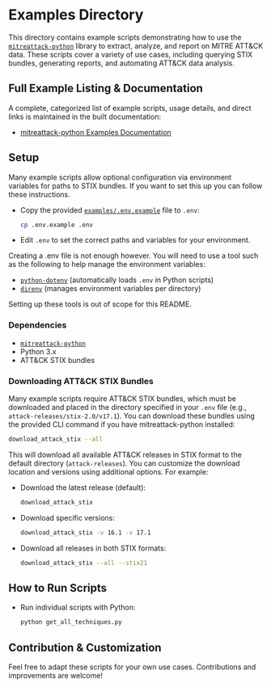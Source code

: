 # Examples Directory

This directory contains example scripts demonstrating how to use the [`mitreattack-python`](https://github.com/mitre-attack/mitreattack-python)
library to extract, analyze, and report on MITRE ATT&CK data.
These scripts cover a variety of use cases, including querying STIX bundles, generating reports, and automating ATT&CK data analysis.

## Full Example Listing & Documentation

A complete, categorized list of example scripts, usage details, and direct links is maintained in the built documentation:

- [mitreattack-python Examples Documentation](https://mitreattack-python.readthedocs.io/en/latest/mitre_attack_data/examples.html)

## Setup

Many example scripts allow optional configuration via environment variables for paths to STIX bundles.
If you want to set this up you can follow these instructions.

- Copy the provided [`examples/.env.example`](examples/.env.example:1) file to `.env`:

  ```sh
  cp .env.example .env
  ```

- Edit `.env` to set the correct paths and variables for your environment.

Creating a .env file is not enough however. You will need to use a tool such as the following to help manage the environment variables:

- [`python-dotenv`](https://pypi.org/project/python-dotenv/) (automatically loads `.env` in Python scripts)
- [`direnv`](https://direnv.net/) (manages environment variables per directory)

Setting up these tools is out of scope for this README.

### Dependencies

- [`mitreattack-python`](https://github.com/mitre-attack/mitreattack-python)
- Python 3.x
- ATT&CK STIX bundles

### Downloading ATT&CK STIX Bundles

Many example scripts require ATT&CK STIX bundles, which must be downloaded and placed in the directory specified in your `.env` file (e.g., `attack-releases/stix-2.0/v17.1`).
You can download these bundles using the provided CLI command if you have mitreattack-python installed:

```sh
download_attack_stix --all
```

This will download all available ATT&CK releases in STIX format to the default directory (`attack-releases`).
You can customize the download location and versions using additional options. For example:

- Download the latest release (default):

  ```sh
  download_attack_stix
  ```

- Download specific versions:

  ```sh
  download_attack_stix -v 16.1 -v 17.1
  ```

- Download all releases in both STIX formats:

  ```sh
  download_attack_stix --all --stix21
  ```

## How to Run Scripts

- Run individual scripts with Python:

  ```sh
  python get_all_techniques.py
  ```

## Contribution & Customization

Feel free to adapt these scripts for your own use cases. Contributions and improvements are welcome!
